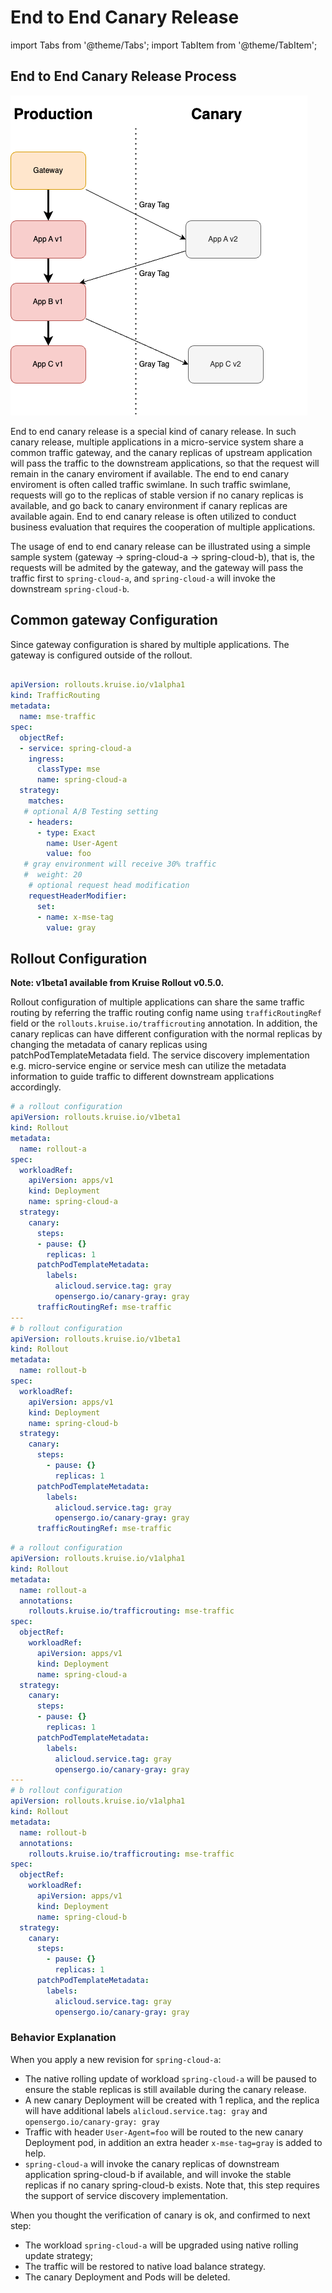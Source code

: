 # End to End Canary Release

import Tabs from '@theme/Tabs';
import TabItem from '@theme/TabItem';

## End to End Canary Release Process
![ab](../../static/img/rollouts/e2e.png)

End to end canary release is a special kind of canary release. In such canary release, multiple applications in a micro-service system share a common traffic gateway, and the canary replicas of upstream application will pass the traffic to the downstream applications, so that the request will remain in the canary enviroment if available. The end to end canary enviroment is often called traffic swimlane. In such traffic swimlane, requests will go to the replicas of stable version if no canary replicas is available, and go back to canary environment if canary replicas are available again. End to end canary release is often utilized to conduct business evaluation that requires the cooperation of multiple applications.  

The usage of end to end canary release can be illustrated using a simple sample system (gateway -> spring-cloud-a -> spring-cloud-b), that is, the requests will be admited by the gateway, and the gateway will pass the traffic first to `spring-cloud-a`, and `spring-cloud-a` will invoke the downstream `spring-cloud-b`. 

## Common gateway Configuration
Since gateway configuration is shared by multiple applications. The gateway is configured outside of the rollout. 

```YAML

apiVersion: rollouts.kruise.io/v1alpha1
kind: TrafficRouting
metadata:
  name: mse-traffic
spec:
  objectRef:
  - service: spring-cloud-a
    ingress:
      classType: mse
      name: spring-cloud-a
  strategy:
    matches:
   # optional A/B Testing setting
    - headers:
      - type: Exact
        name: User-Agent
        value: foo
   # gray environment will receive 30% traffic 
   #  weight: 20
    # optional request head modification
    requestHeaderModifier:
      set:
      - name: x-mse-tag
        value: gray
```

## Rollout Configuration
**Note: v1beta1 available from Kruise Rollout v0.5.0.**

Rollout configuration of multiple applications can share the same traffic routing by referring the traffic routing config name using `trafficRoutingRef` field or the `rollouts.kruise.io/trafficrouting` annotation. In addition, the canary replicas can have different configuration with the normal replicas by changing the metadata of canary replicas using patchPodTemplateMetadata field. The service discovery implementation e.g. micro-service engine or service mesh can utilize the metadata information to guide traffic to different downstream applications accordingly.
 
<Tabs>
  <TabItem value="v1beta1" label="v1beta1" default>

```YAML
# a rollout configuration
apiVersion: rollouts.kruise.io/v1beta1
kind: Rollout
metadata:
  name: rollout-a
spec:
  workloadRef:
    apiVersion: apps/v1
    kind: Deployment
    name: spring-cloud-a
  strategy:
    canary:
      steps:
      - pause: {}
        replicas: 1
      patchPodTemplateMetadata:
        labels:
          alicloud.service.tag: gray
          opensergo.io/canary-gray: gray
      trafficRoutingRef: mse-traffic      
---
# b rollout configuration
apiVersion: rollouts.kruise.io/v1beta1
kind: Rollout
metadata:
  name: rollout-b
spec:
  workloadRef:
    apiVersion: apps/v1
    kind: Deployment
    name: spring-cloud-b
  strategy:
    canary:
      steps:
        - pause: {}
          replicas: 1
      patchPodTemplateMetadata:
        labels:
          alicloud.service.tag: gray
          opensergo.io/canary-gray: gray
      trafficRoutingRef: mse-traffic
```
  </TabItem>
  <TabItem value="v1alpha1" label="v1alpha1">

```YAML
# a rollout configuration
apiVersion: rollouts.kruise.io/v1alpha1
kind: Rollout
metadata:
  name: rollout-a
  annotations:
    rollouts.kruise.io/trafficrouting: mse-traffic
spec:
  objectRef:
    workloadRef:
      apiVersion: apps/v1
      kind: Deployment
      name: spring-cloud-a
  strategy:
    canary:
      steps:
      - pause: {}
        replicas: 1
      patchPodTemplateMetadata:
        labels:
          alicloud.service.tag: gray
          opensergo.io/canary-gray: gray
---
# b rollout configuration
apiVersion: rollouts.kruise.io/v1alpha1
kind: Rollout
metadata:
  name: rollout-b
  annotations:
    rollouts.kruise.io/trafficrouting: mse-traffic
spec:
  objectRef:
    workloadRef:
      apiVersion: apps/v1
      kind: Deployment
      name: spring-cloud-b
  strategy:
    canary:
      steps:
        - pause: {}
          replicas: 1
      patchPodTemplateMetadata:
        labels:
          alicloud.service.tag: gray
          opensergo.io/canary-gray: gray
```

  </TabItem>
</Tabs>

### Behavior Explanation
When you apply a new revision for `spring-cloud-a`:
- The native rolling update of workload `spring-cloud-a` will be paused to ensure the stable replicas is still available during the canary release.
- A new canary Deployment will be created with 1 replica, and the replica will have additional labels `alicloud.service.tag: gray` and `opensergo.io/canary-gray: gray`
- Traffic with header `User-Agent=foo` will be routed to the new canary Deployment pod, in addition an extra header `x-mse-tag=gray` is added to help. 
- `spring-cloud-a` will invoke the canary replicas of downstream application spring-cloud-b if available, and will invoke the stable replicas if no canary spring-cloud-b exists. Note that, this step requires the support of service discovery implementation. 

When you thought the verification of canary is ok, and confirmed to next step:
- The workload `spring-cloud-a` will be upgraded using native rolling update strategy;
- The traffic will be restored to native load balance strategy.
- The canary Deployment and Pods will be deleted.
